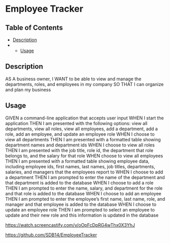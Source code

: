 # Employee Tracker
## Table of Contents

* [Description](#description)
* * [Usage](#usage)


## Description
AS A business owner, I WANT to be able to view and manage the departments, roles, and employees in my company SO THAT I can organize and plan my business


## Usage
GIVEN a command-line application that accepts user input WHEN I start the application THEN I am presented with the following options: view all departments, view all roles, view all employees, add a department, add a role, add an employee, and update an employee role WHEN I choose to view all departments THEN I am presented with a formatted table showing department names and department ids WHEN I choose to view all roles THEN I am presented with the job title, role id, the department that role belongs to, and the salary for that role WHEN  choose to view all employees THEN I am presented with a formatted table showing employee data, including employee ids, first names, last names, job titles, departments, salaries, and managers that the employees report to WHEN I choose to add a department THEN I am prompted to enter the name of the department and that department is added to the database WHEN I choose to add a role THEN I am prompted to enter the name, salary, and department for the role and that role is added to the database WHEN I choose to add an employee THEN I am prompted to enter the employee’s first name, last name, role, and manager and that employee is added to the database WHEN I choose to update an employee role THEN I am prompted to select an employee to update and their new role and this information is updated in the database 

https://watch.screencastify.com/v/oOpFcDpRG4wThx0X3YhJ

https://github.com/SDB14/EmployeeTracker

